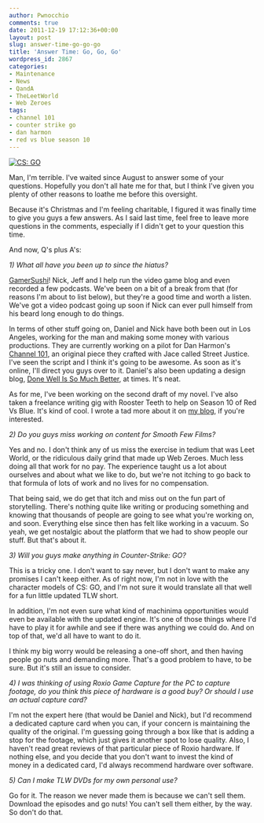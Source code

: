 ```yaml
---
author: Pwnocchio
comments: true
date: 2011-12-19 17:12:36+00:00
layout: post
slug: answer-time-go-go-go
title: 'Answer Time: Go, Go, Go'
wordpress_id: 2867
categories:
- Maintenance
- News
- QandA
- TheLeetWorld
- Web Zeroes
tags:
- channel 101
- counter strike go
- dan harmon
- red vs blue season 10
---
```


[![CS: GO](http://smoothfewfilms.com/wp-content/uploads/2011/12/cs-go.jpg)](http://smoothfewfilms.com/wp-content/uploads/2011/12/cs-go.jpg)

Man, I'm terrible. I've waited since August to answer some of your questions. Hopefully you don't all hate me for that, but I think I've given you plenty of other reasons to loathe me before this oversight.

Because it's Christmas and I'm feeling charitable, I figured it was finally time to give you guys a few answers. As I said last time, feel free to leave more questions in the comments, especially if I didn't get to your question this time.

And now, Q's plus A's:

_1) What all have you been up to since the hiatus?_

[GamerSushi](http://gamersushi.com/)! Nick, Jeff and I help run the video game blog and even recorded a few podcasts. We've been on a bit of a break from that (for reasons I'm about to list below), but they're a good time and worth a listen. We've got a video podcast going up soon if Nick can ever pull himself from his beard long enough to do things.

In terms of other stuff going on, Daniel and Nick have both been out in Los Angeles, working for the man and making some money with various productions. They are currently working on a pilot for Dan Harmon's [Channel 101](http://channel101.com/), an original piece they crafted with Jace called Street Justice. I've seen the script and I think it's going to be awesome. As soon as it's online, I'll direct you guys over to it. Daniel's also been updating a design blog, [Done Well Is So Much Better](http://www.donewellissomuchbetter.com/), at times. It's neat.

As for me, I've been working on the second draft of my novel. I've also taken a freelance writing gig with Rooster Teeth to help on Season 10 of Red Vs Blue. It's kind of cool. I wrote a tad more about it on [my blog](http://eddyrivas.com/2011/12/17/some-end-of-year-updates/), if you're interested.

_2) Do you guys miss working on content for Smooth Few Films?_

Yes and no. I don't think any of us miss the exercise in tedium that was Leet World, or the ridiculous daily grind that made up Web Zeroes. Much less doing all that work for no pay. The experience taught us a lot about ourselves and about what we like to do, but we're not itching to go back to that formula of lots of work and no lives for no compensation.

That being said, we do get that itch and miss out on the fun part of storytelling. There's nothing quite like writing or producing something and knowing that thousands of people are going to see what you're working on, and soon. Everything else since then has felt like working in a vacuum. So yeah, we get nostalgic about the platform that we had to show people our stuff. But that's about it.

_3) Will you guys make anything in Counter-Strike: GO?_

This is a tricky one. I don't want to say never, but I don't want to make any promises I can't keep either. As of right now, I'm not in love with the character models of CS: GO, and I'm not sure it would translate all that well for a fun little updated TLW short.

In addition, I'm not even sure what kind of machinima opportunities would even be available with the updated engine. It's one of those things where I'd have to play it for awhile and see if there was anything we could do. And on top of that, we'd all have to want to do it.

I think my big worry would be releasing a one-off short, and then having people go nuts and demanding more. That's a good problem to have, to be sure. But it's still an issue to consider.

_4) I was thinking of using Roxio Game Capture for the PC to capture footage, do you think this piece of hardware is a good buy? Or should I use an actual capture card?_

I'm not the expert here (that would be Daniel and Nick), but I'd recommend a dedicated capture card when you can, if your concern is maintaining the quality of the original. I'm guessing going through a box like that is adding a stop for the footage, which just gives it another spot to lose quality. Also, I haven't read great reviews of that particular piece of Roxio hardware. If nothing else, and you decide that you don't want to invest the kind of money in a dedicated card, I'd always recommend hardware over software.

_5) Can I make TLW DVDs for my own personal use?_

Go for it. The reason we never made them is because we can't sell them. Download the episodes and go nuts! You can't sell them either, by the way. So don't do that.
